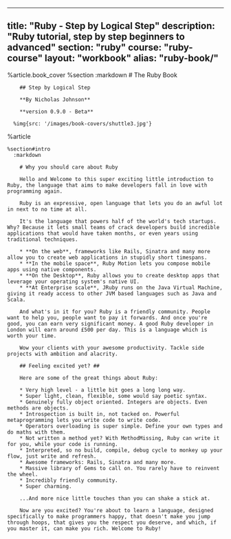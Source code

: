 ---
  title: "Ruby - Step by Logical Step"
  description: "Ruby tutorial, step by step beginners to advanced"
  section: "ruby"
  course: "ruby-course"
  layout: "workbook"
  alias: "ruby-book/"
  ---
  
  %article.book_cover
    %section
      :markdown
        # The Ruby Book
  
        ## Step by Logical Step
  
        **By Nicholas Johnson**
  
        **version 0.9.0 - Beta**
  
      %img{src: '/images/book-covers/shuttle3.jpg'}
  
  %article
  
    %section#intro
      :markdown
  
        # Why you should care about Ruby
  
        Hello and Welcome to this super exciting little introduction to Ruby, the language that aims to make developers fall in love with programming again.
  
        Ruby is an expressive, open language that lets you do an awful lot in next to no time at all.
  
        It's the language that powers half of the world's tech startups. Why? Because it lets small teams of crack developers build incredible applications that would have taken months, or even years using traditional techniques.
  
        * **On the web**, frameworks like Rails, Sinatra and many more allow you to create web applications in stupidly short timespans.
        * **In the mobile space**, Ruby Motion lets you compose mobile apps using native components.
        * **On the Desktop**, Ruby allows you to create desktop apps that leverage your operating system's native UI.
        * **At Enterprise scale**, JRuby runs on the Java Virtual Machine, giving it ready access to other JVM based languages such as Java and Scala.
  
        And what's in it for you? Ruby is a friendly community. People want to help you, people want to pay it forwards. And once you're good, you can earn very significant money. A good Ruby developer in London will earn around £500 per day. This is a language which is worth your time.
  
        Wow your clients with your awesome productivity. Tackle side projects with ambition and alacrity.
  
        ## Feeling excited yet? ##
  
        Here are some of the great things about Ruby:
  
        * Very high level - a little bit goes a long long way.
        * Super light, clean, flexible, some would say poetic syntax.
        * Genuinely fully object oriented. Integers are objects. Even methods are objects.
        * Introspection is built in, not tacked on. Powerful metaprogramming lets you write code to write code.
        * Operators overloading is super simple. Define your own types and do maths with them.
        * Not written a method yet? With MethodMissing, Ruby can write it for you, while your code is running.
        * Interpreted, so no build, compile, debug cycle to monkey up your flow, just write and refresh.
        * Awesome frameworks: Rails, Sinatra and many more.
        * Massive library of Gems to call on. You rarely have to reinvent the wheel.
        * Incredibly friendly community.
        * Super charming.
  
        ...And more nice little touches than you can shake a stick at.
  
        Now are you excited? You're about to learn a language, designed specifically to make programmers happy, that doesn't make you jump through hoops, that gives you the respect you deserve, and which, if you master it, can make you rich. Welcome to Ruby!
  
  
  
  
  
  
  
  
  
  